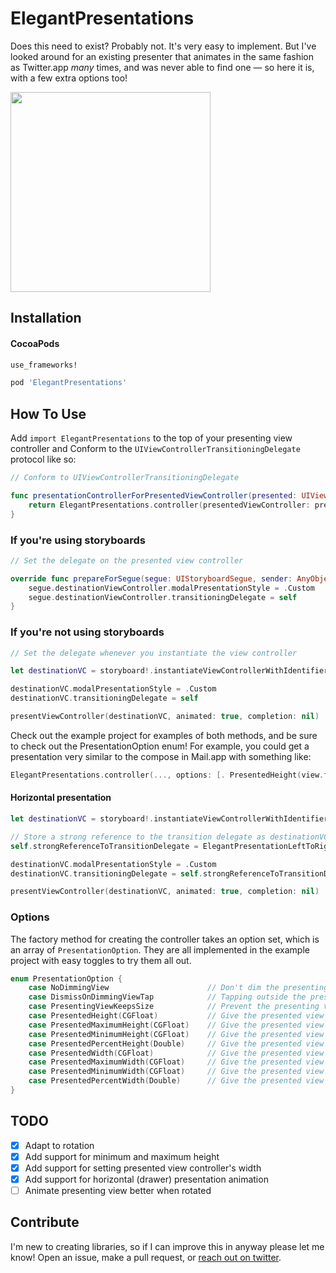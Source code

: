 # ElegantPresentations

Does this need to exist? Probably not. It's very easy to implement. But I've looked around for an existing presenter that animates in the same fashion as Twitter.app *many* times, and was never able to find one — so here it is, with a few extra options too!

<img src="https://fat.gfycat.com/WideeyedMildGelada.gif" width=320>

## Installation

#### CocoaPods

````ruby
use_frameworks!

pod 'ElegantPresentations'
````

## How To Use


Add `import ElegantPresentations` to the top of your presenting view controller and Conform to the `UIViewControllerTransitioningDelegate` protocol like so:

````swift
// Conform to UIViewControllerTransitioningDelegate

func presentationControllerForPresentedViewController(presented: UIViewController, presentingViewController presenting: UIViewController, sourceViewController source: UIViewController) -> UIPresentationController? {
	return ElegantPresentations.controller(presentedViewController: presented, presentingViewController: presenting, options: [])
}
````

### If you're using storyboards

````swift
// Set the delegate on the presented view controller

override func prepareForSegue(segue: UIStoryboardSegue, sender: AnyObject?) {
	segue.destinationViewController.modalPresentationStyle = .Custom
  	segue.destinationViewController.transitioningDelegate = self
}
````

### If you're not using storyboards

````swift
// Set the delegate whenever you instantiate the view controller

let destinationVC = storyboard!.instantiateViewControllerWithIdentifier("Compose")

destinationVC.modalPresentationStyle = .Custom
destinationVC.transitioningDelegate = self

presentViewController(destinationVC, animated: true, completion: nil)
````

Check out the example project for examples of both methods, and be sure to check out the PresentationOption enum! For example, you could get a presentation very similar to the compose in Mail.app with something like:

````swift
ElegantPresentations.controller(..., options: [. PresentedHeight(view.frame.height - 40)])
````

#### Horizontal presentation

````swift
let destinationVC = storyboard!.instantiateViewControllerWithIdentifier("Compose")

// Store a strong reference to the transition delegate as destinationVC will hold only a weak reference
self.strongReferenceToTransitionDelegate = ElegantPresentationLeftToRightTransitionDelegate(options: [. PresentedWidth(250)])

destinationVC.modalPresentationStyle = .Custom
destinationVC.transitioningDelegate = self.strongReferenceToTransitionDelegate

presentViewController(destinationVC, animated: true, completion: nil)
````

### Options

The factory method for creating the controller takes an option set, which is an array of `PresentationOption`. They are all implemented in the example project with easy toggles to try them all out.

````swift
enum PresentationOption {
    case NoDimmingView 						// Don't dim the presenting view controller
    case DismissOnDimmingViewTap 			// Tapping outside the presented view controller dismisses it
    case PresentingViewKeepsSize 			// Prevent the presenting view controller from shrinking back
    case PresentedHeight(CGFloat)			// Give the presented view controller a fixed height
    case PresentedMaximumHeight(CGFloat)	// Give the presented view controller a fixed maximum height
    case PresentedMinimumHeight(CGFloat)	// Give the presented view controller a fixed minimum height
    case PresentedPercentHeight(Double)		// Give the presented view controller a percent height (of the presenting view controller)
    case PresentedWidth(CGFloat)			// Give the presented view controller a fixed width
    case PresentedMaximumWidth(CGFloat)		// Give the presented view controller a fixed maximum width
    case PresentedMinimumWidth(CGFloat)		// Give the presented view controller a fixed minimum width
    case PresentedPercentWidth(Double)		// Give the presented view controller a percent width (of the presenting view controller)
}
````

## TODO

- [X] Adapt to rotation
- [X] Add support for minimum and maximum height
- [X] Add support for setting presented view controller's width
- [X] Add support for horizontal (drawer) presentation animation
- [ ] Animate presenting view better when rotated

## Contribute

I'm new to creating libraries, so if I can improve this in anyway please let me know! Open an issue, make a pull request, or [reach out on twitter](https://twitter.com/kylebshr).
